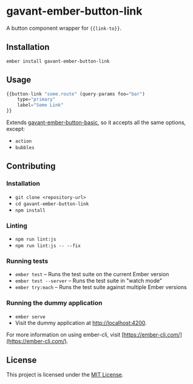 gavant-ember-button-link
==============================================================================

A button component wrapper for `{{link-to}}`.

Installation
------------------------------------------------------------------------------

```
ember install gavant-ember-button-link
```

Usage
------------------------------------------------------------------------------

```js
{{button-link "some.route" (query-params foo="bar")
    type="primary"
    label="Some Link"
}}
```

Extends [gavant-ember-button-basic](https://github.com/Gavant/gavant-ember-button-basic), so it accepts all the same options, except:

- `action`
- `bubbles`


Contributing
------------------------------------------------------------------------------

### Installation

* `git clone <repository-url>`
* `cd gavant-ember-button-link`
* `npm install`

### Linting

* `npm run lint:js`
* `npm run lint:js -- --fix`

### Running tests

* `ember test` – Runs the test suite on the current Ember version
* `ember test --server` – Runs the test suite in "watch mode"
* `ember try:each` – Runs the test suite against multiple Ember versions

### Running the dummy application

* `ember serve`
* Visit the dummy application at [http://localhost:4200](http://localhost:4200).

For more information on using ember-cli, visit [https://ember-cli.com/](https://ember-cli.com/).

License
------------------------------------------------------------------------------

This project is licensed under the [MIT License](LICENSE.md).
